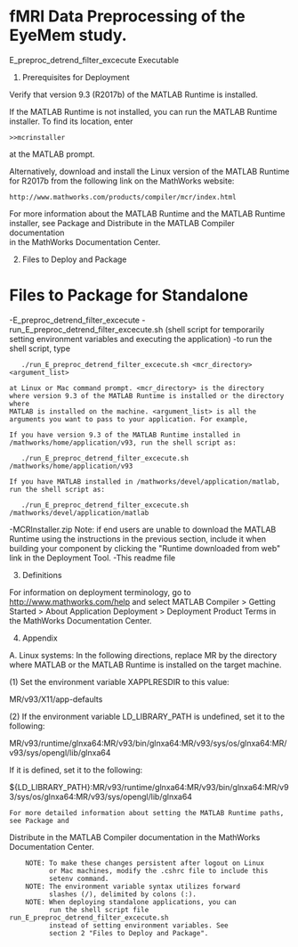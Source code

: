 # fMRI Data Preprocessing of the EyeMem study. 

E_preproc_detrend_filter_excecute Executable

1. Prerequisites for Deployment 

Verify that version 9.3 (R2017b) of the MATLAB Runtime is installed.   

If the MATLAB Runtime is not installed, you can run the MATLAB Runtime installer.
To find its location, enter
  
    >>mcrinstaller
      
at the MATLAB prompt.

Alternatively, download and install the Linux version of the MATLAB Runtime for R2017b 
from the following link on the MathWorks website:

    http://www.mathworks.com/products/compiler/mcr/index.html
   
For more information about the MATLAB Runtime and the MATLAB Runtime installer, see 
Package and Distribute in the MATLAB Compiler documentation  
in the MathWorks Documentation Center.    


2. Files to Deploy and Package

Files to Package for Standalone 
================================
-E_preproc_detrend_filter_excecute 
-run_E_preproc_detrend_filter_excecute.sh (shell script for temporarily setting 
                                           environment variables and executing the 
                                           application)
   -to run the shell script, type
   
       ./run_E_preproc_detrend_filter_excecute.sh <mcr_directory> <argument_list>
       
    at Linux or Mac command prompt. <mcr_directory> is the directory 
    where version 9.3 of the MATLAB Runtime is installed or the directory where 
    MATLAB is installed on the machine. <argument_list> is all the 
    arguments you want to pass to your application. For example, 

    If you have version 9.3 of the MATLAB Runtime installed in 
    /mathworks/home/application/v93, run the shell script as:
    
       ./run_E_preproc_detrend_filter_excecute.sh /mathworks/home/application/v93
       
    If you have MATLAB installed in /mathworks/devel/application/matlab, 
    run the shell script as:
    
       ./run_E_preproc_detrend_filter_excecute.sh /mathworks/devel/application/matlab
-MCRInstaller.zip
    Note: if end users are unable to download the MATLAB Runtime using the
    instructions in the previous section, include it when building your 
    component by clicking the "Runtime downloaded from web" link in the
    Deployment Tool.
-This readme file 

3. Definitions

For information on deployment terminology, go to
http://www.mathworks.com/help and select MATLAB Compiler >
Getting Started > About Application Deployment >
Deployment Product Terms in the MathWorks Documentation
Center.

4. Appendix 

A. Linux systems:
In the following directions, replace MR by the directory where MATLAB or the MATLAB 
   Runtime is installed on the target machine.

(1) Set the environment variable XAPPLRESDIR to this value:

MR/v93/X11/app-defaults


(2) If the environment variable LD_LIBRARY_PATH is undefined, set it to the following:

MR/v93/runtime/glnxa64:MR/v93/bin/glnxa64:MR/v93/sys/os/glnxa64:MR/v93/sys/opengl/lib/glnxa64

If it is defined, set it to the following:

${LD_LIBRARY_PATH}:MR/v93/runtime/glnxa64:MR/v93/bin/glnxa64:MR/v93/sys/os/glnxa64:MR/v93/sys/opengl/lib/glnxa64

    For more detailed information about setting the MATLAB Runtime paths, see Package and 
   Distribute in the MATLAB Compiler documentation in the MathWorks Documentation Center.


     
        NOTE: To make these changes persistent after logout on Linux 
              or Mac machines, modify the .cshrc file to include this  
              setenv command.
        NOTE: The environment variable syntax utilizes forward 
              slashes (/), delimited by colons (:).  
        NOTE: When deploying standalone applications, you can
              run the shell script file run_E_preproc_detrend_filter_excecute.sh 
              instead of setting environment variables. See 
              section 2 "Files to Deploy and Package".    







